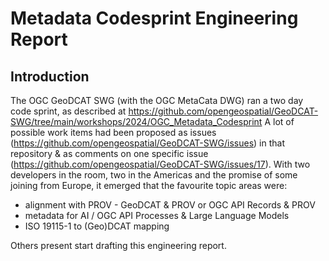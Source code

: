 # Metadata Codesprint Engineering Report
## Introduction
The OGC GeoDCAT SWG (with the OGC MetaCata DWG) ran a two day code sprint, as described at https://github.com/opengeospatial/GeoDCAT-SWG/tree/main/workshops/2024/OGC_Metadata_Codesprint
A lot of possible work items had been proposed as issues (https://github.com/opengeospatial/GeoDCAT-SWG/issues) in that repository & as comments on one specific issue (https://github.com/opengeospatial/GeoDCAT-SWG/issues/17). With two developers in the room, two in the Americas and the promise of some joining from Europe, it emerged that the favourite topic areas were:
* alignment with PROV - GeoDCAT & PROV or OGC API Records & PROV 
* metadata for AI / OGC API Processes & Large Language Models
* ISO 19115-1 to (Geo)DCAT mapping 

Others present start drafting this engineering report.
